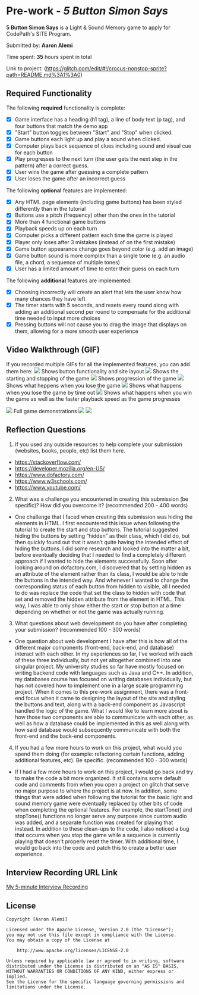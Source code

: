 # Pre-work - *5 Button Simon Says*

**5 Button Simon Says** is a Light & Sound Memory game to apply for CodePath's SITE Program. 

Submitted by: **Aaron Alemi**

Time spent: **35** hours spent in total

Link to project: (https://glitch.com/edit/#!/crocus-nonstop-sprite?path=README.md%3A1%3A0)

## Required Functionality

The following **required** functionality is complete:

* [X] Game interface has a heading (h1 tag), a line of body text (p tag), and four buttons that match the demo app
* [X] "Start" button toggles between "Start" and "Stop" when clicked. 
* [X] Game buttons each light up and play a sound when clicked. 
* [X] Computer plays back sequence of clues including sound and visual cue for each button
* [X] Play progresses to the next turn (the user gets the next step in the pattern) after a correct guess. 
* [X] User wins the game after guessing a complete pattern
* [X] User loses the game after an incorrect guess

The following **optional** features are implemented:

* [X] Any HTML page elements (including game buttons) has been styled differently than in the tutorial
* [X] Buttons use a pitch (frequency) other than the ones in the tutorial
* [X] More than 4 functional game buttons
* [X] Playback speeds up on each turn
* [X] Computer picks a different pattern each time the game is played
* [X] Player only loses after 3 mistakes (instead of on the first mistake)
* [X] Game button appearance change goes beyond color (e.g. add an image)
* [X] Game button sound is more complex than a single tone (e.g. an audio file, a chord, a sequence of multiple tones)
* [X] User has a limited amount of time to enter their guess on each turn

The following **additional** features are implemented:

- [X] Choosing incorrectly will create an alert that lets the user know how many chances they have left
- [X] The timer starts with 5 seconds, and resets every round along with adding an additional second per round to compensate for the additional time needed to input more choices
- [X] Pressing buttons will not cause you to drag the image that displays on them, allowing for a more smooth user experience

## Video Walkthrough (GIF)

If you recorded multiple GIFs for all the implemented features, you can add them here:
![](Buttons.gif)
Shows button functionality and site layout
![](Start_Stop.gif)
Shows the starting and stopping of the game
![](Progression.gif)
Shows progression of the game
![](LoseGame.gif)
Shows what heppens when you lose the game
![](TimeOut.gif)
Shows what happens when you lose the game by time out
![](WinGame.gif)
Shows what happens when you win the game as well as the faster playback speed as the game progresses


![](https://recordit.co/48GyVLm0vH) Full game demonstrations
![](gif3-link-here)
![](gif4-link-here)

## Reflection Questions
1. If you used any outside resources to help complete your submission (websites, books, people, etc) list them here. 
- https://stackoverflow.com/
- https://developer.mozilla.org/en-US/
- https://www.dofactory.com/
- https://www.w3schools.com/
- https://www.youtube.com/

2. What was a challenge you encountered in creating this submission (be specific)? How did you overcome it? (recommended 200 - 400 words) 
- One challenge that I faced when creating this submission was hiding the elements in HTML. I first encountered this issue when following the tutorial to create the start and stop buttons. The tutorial suggested hiding the buttons by setting “hidden” as their class, which I did do, but then quickly found out that it wasn’t quite having the intended effect of hiding the buttons. I did some research and looked into the matter a bit, before eventually deciding that I needed to find a completely different approach if I wanted to hide the elements successfully. Soon after looking around on dofactory.com, I discovered that by setting hidden as an attribute of the element rather than its class, I would be able to hide the buttons in the intended way. And whenever I wanted to change the corresponding status of each button from hidden to visible, all I needed to do was replace the code that set the class to hidden with code that set and removed the hidden attribute from the element in HTML. This way, I was able to only show either the start or stop button at a time depending on whether or not the game was actually running.

3. What questions about web development do you have after completing your submission? (recommended 100 - 300 words) 
- One question about web development I have after this is how all of the different major components (front-end, back-end, and database) interact with each other. In my experiences so far, I’ve worked with each of these three individually, but not yet altogether combined into one singular project. My university studies so far have mostly focused on writing backend code with languages such as Java and C++. In addition, my databases course has focused on writing databases individually, but has not covered how to implement one in a large scale programming project. When it comes to this pre-work assignment, there was a front-end focus when it came to designing the layout of the site and styling the buttons and text, along with a back-end component as Javascript handled the logic of the game. What I would like to learn more about is how those two components are able to communicate with each other, as well as how a database could be implemented in this as well along with how said database would subsequently communicate with both the front-end and the back-end components.

4. If you had a few more hours to work on this project, what would you spend them doing (for example: refactoring certain functions, adding additional features, etc). Be specific. (recommended 100 - 300 words) 
- If I had a few more hours to work on this project, I would go back and try to make the code a bit more organized. It still contains some default code and comments from when you open a project on glitch that serve no major purpose to where the project is at now. In addition, some things that were added when following the tutorial for the basic light and sound memory game were eventually replaced by other bits of code when completing the optional features. For example, the startTone() and stopTone() functions no longer serve any purpose since custom audio was added, and a separate function was created for playing that instead. In addition to these clean-ups to the code, I also noticed a bug that occurrs when you stop the game while a sequence is currently playing that doesn't properly reset the timer. With additional time, I would go back into the code and patch this to create a better user experience.



## Interview Recording URL Link

[My 5-minute Interview Recording](your-link-here)


## License

    Copyright [Aaron Alemi]

    Licensed under the Apache License, Version 2.0 (the "License");
    you may not use this file except in compliance with the License.
    You may obtain a copy of the License at

        http://www.apache.org/licenses/LICENSE-2.0

    Unless required by applicable law or agreed to in writing, software
    distributed under the License is distributed on an "AS IS" BASIS,
    WITHOUT WARRANTIES OR CONDITIONS OF ANY KIND, either express or implied.
    See the License for the specific language governing permissions and
    limitations under the License.
